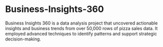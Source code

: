 # Business-Insights-360
Business Insights 360 is a data analysis project that uncovered actionable insights and business trends from over 50,000 rows of pizza sales data. It employed advanced techniques to identify patterns and support strategic decision-making.
